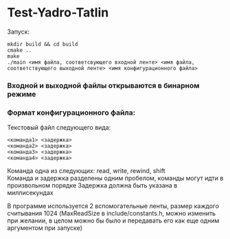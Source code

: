 # Test-Yadro-Tatlin
Запуск:
```
mkdir build && cd build
cmake ..
make 
./main <имя файла, cоответсвующего входной ленте> <имя файла, соответствующего выходной ленте> <имя конфигурационного файла>
```

### Входной и выходной файлы открываются в бинарном режиме
### Формат конфигурационного файла:
Текстовый файл следующего вида:
``` 
<команда1> <задержка>
<команда2> <задержка>
<команда3> <задержка>
<команда4> <задержка>
```
Команда одна из следующих: read, write, rewind, shift \
Команда и задержка разделены одним пробелом, команды могут идти в произвольном порядке
Задержка должна быть указана в миллисекундах
 
В программе используется 2 вспомогательные ленты, размер каждого считывания 1024 (MaxReadSize в include/constants.h, можно изменить при желании, в целом можно бы было и передавать его как еще одним аргументом при запуске) 

